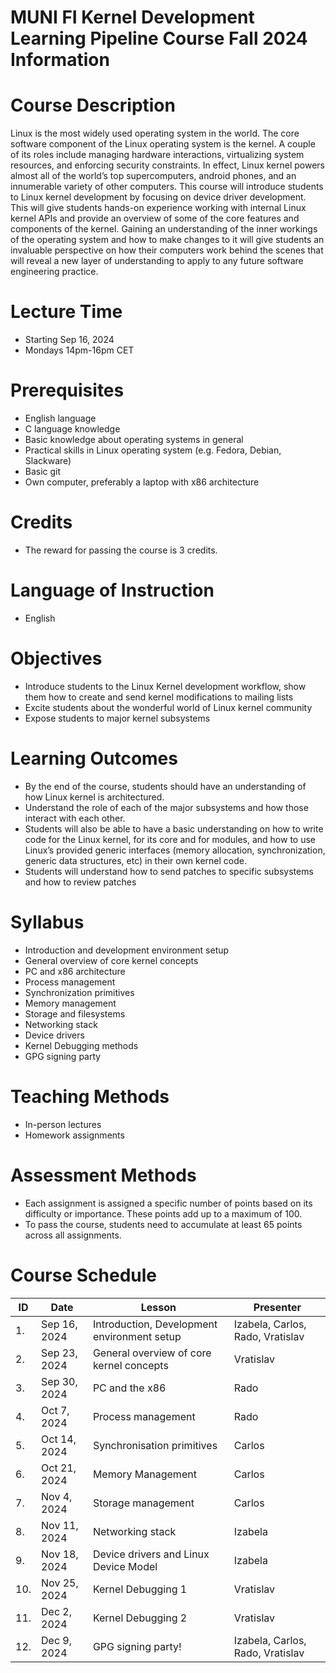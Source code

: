 # MUNI FI Kernel Development Learning Pipeline Course Fall 2024 Information

# Course Description

Linux is the most widely used operating system in the world. The core software component of the Linux operating system is the kernel. A couple of its roles include managing hardware interactions, virtualizing system resources, and enforcing security constraints. In effect, Linux kernel powers almost all of the world’s top supercomputers, android phones, and an innumerable variety of other computers. This course will introduce students to Linux kernel development by focusing on device driver development. This will give students hands-on experience working with internal Linux kernel APIs and provide an overview of some of the core features and components of the kernel. Gaining an understanding of the inner workings of the operating system and how to make changes to it will give students an invaluable perspective on how their computers work behind the scenes that will reveal a new layer of understanding to apply to any future software engineering practice.

# Lecture Time
-   Starting Sep 16, 2024
-   Mondays 14pm-16pm CET

# Prerequisites
-   English language
-   C language knowledge
-   Basic knowledge about operating systems in general
-   Practical skills in Linux operating system (e.g. Fedora, Debian, Slackware)
-   Basic git
-   Own computer, preferably a laptop with x86 architecture

# Credits
-   The reward for passing the course is 3 credits.

# Language of Instruction
-   English

# Objectives
-   Introduce students to the Linux Kernel development workflow, show them how to create and send kernel modifications to mailing lists
-   Excite students about the wonderful world of Linux kernel community
-   Expose students to major kernel subsystems

# Learning Outcomes
-   By the end of the course, students should have an understanding of how Linux kernel is architectured.
-   Understand the role of each of the major subsystems and how those interact with each other.
-   Students will also be able to have a basic understanding on how to write code for the Linux kernel, for its core and for modules, and how to use Linux’s provided generic interfaces (memory allocation, synchronization, generic data structures, etc) in their own kernel code.
-   Students will understand how to send patches to specific subsystems and how to review patches

# Syllabus
-   Introduction and development environment setup
-   General overview of core kernel concepts
-   PC and x86 architecture
-   Process management
-   Synchronization primitives
-   Memory management
-   Storage and filesystems
-   Networking stack
-   Device drivers
-   Kernel Debugging methods
-   GPG signing party

# Teaching Methods
-   In-person lectures
-   Homework assignments

# Assessment Methods
-   Each assignment is assigned a specific number of points based on its difficulty or importance. These points add up to a maximum of 100.
-   To pass the course, students need to accumulate at least 65 points across all assignments.

# Course Schedule
|ID|Date|Lesson|Presenter|
|--|--|--|--|
|1.  |Sep 16, 2024 |Introduction, Development environment setup |Izabela, Carlos, Rado, Vratislav |
|2.  |Sep 23, 2024 |General overview of core kernel concepts |Vratislav |
|3.  |Sep 30, 2024 |PC and the x86 |Rado |
|4.  |Oct 7, 2024 |Process management |Rado |
|5.  |Oct 14, 2024 |Synchronisation primitives |Carlos |
|6.  |Oct 21, 2024 |Memory Management |Carlos |
|7.  |Nov 4, 2024 |Storage management |Carlos |
|8.  |Nov 11, 2024 |Networking stack |Izabela |
|9.  |Nov 18, 2024 |Device drivers and Linux Device Model |Izabela |
|10. |Nov 25, 2024 |Kernel Debugging 1 |Vratislav |
|11. |Dec 2, 2024 |Kernel Debugging 2 |Vratislav |
|12. |Dec 9, 2024 |GPG signing party! |Izabela, Carlos, Rado, Vratislav |

